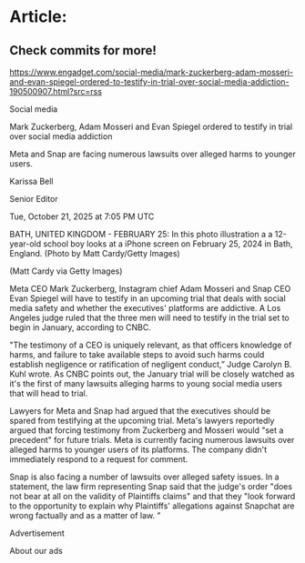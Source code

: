 # Article:

## Check commits for more!
https://www.engadget.com/social-media/mark-zuckerberg-adam-mosseri-and-evan-spiegel-ordered-to-testify-in-trial-over-social-media-addiction-190500907.html?src=rss

Social media

Mark Zuckerberg, Adam Mosseri and Evan Spiegel ordered to testify in trial over social media addiction

Meta and Snap are facing numerous lawsuits over alleged harms to younger users.

Karissa Bell

Senior Editor

Tue, October 21, 2025 at 7:05 PM UTC

BATH, UNITED KINGDOM - FEBRUARY 25: In this photo illustration a a 12-year-old school boy looks at a iPhone screen on February 25, 2024 in Bath, England. (Photo by Matt Cardy/Getty Images)

(Matt Cardy via Getty Images)

Meta CEO Mark Zuckerberg, Instagram chief Adam Mosseri and Snap CEO Evan Spiegel will have to testify in an upcoming trial that deals with social media safety and whether the executives' platforms are addictive. A Los Angeles judge ruled that the three men will need to testify in the trial set to begin in January, according to CNBC.

"The testimony of a CEO is uniquely relevant, as that officers knowledge of harms, and failure to take available steps to avoid such harms could establish negligence or ratification of negligent conduct,” Judge Carolyn B. Kuhl wrote. As CNBC points out, the January trial will be closely watched as it's the first of many lawsuits alleging harms to young social media users that will head to trial.

Lawyers for Meta and Snap had argued that the executives should be spared from testifying at the upcoming trial. Meta's lawyers reportedly argued that forcing testimony from Zuckerberg and Mosseri would "set a precedent" for future trials. Meta is currently facing numerous lawsuits over alleged harms to younger users of its platforms. The company didn't immediately respond to a request for comment.

Snap is also facing a number of lawsuits over alleged safety issues. In a statement, the law firm representing Snap said that the judge's order "does not bear at all on the validity of Plaintiffs claims" and that they "look forward to the opportunity to explain why Plaintiffs' allegations against Snapchat are wrong factually and as a matter of law. "

Advertisement

About our ads